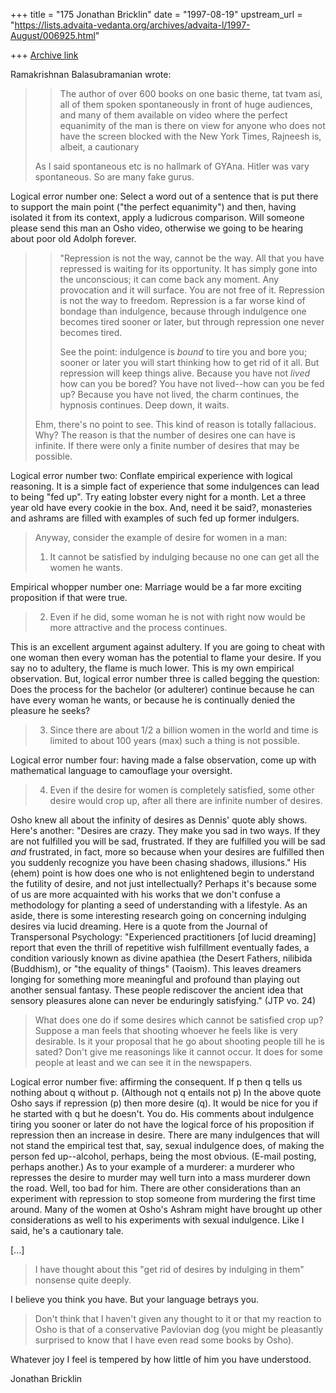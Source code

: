 +++
title = "175 Jonathan Bricklin"
date = "1997-08-19"
upstream_url = "https://lists.advaita-vedanta.org/archives/advaita-l/1997-August/006925.html"

+++
[Archive link](https://lists.advaita-vedanta.org/archives/advaita-l/1997-August/006925.html)

 Ramakrishnan Balasubramanian wrote:

> >The author of over 600 books on
> >one basic theme, tat tvam asi, all of them spoken spontaneously in front
of
> >huge audiences, and many of them available on video where the perfect
> >equanimity of the man is there on view for anyone who does not have the
> >screen blocked with the New York Times, Rajneesh is, albeit, a
cautionary
>
> As I said spontaneous etc is no hallmark of GYAna. Hitler was vary
> spontaneous. So are many fake gurus.

Logical error number one:  Select a word out of a sentence that is put
there to support the main point ("the perfect equanimity") and then, having
isolated it from its context, apply a ludicrous comparison.  Will someone
please
send this man an Osho video, otherwise we
going to be hearing about poor old Adolph forever.

> >"Repression is not the way, cannot be the way.  All that you have
repressed
> >is waiting for its opportunity.  It has simply gone into the
unconscious;
> >it can come back any moment.  Any provocation and it will surface.  You
are
> >not free of it.  Repression is not the way to freedom.  Repression is a
far
> >worse kind of bondage than indulgence, because through indulgence one
> >becomes tired sooner or later, but through repression one never becomes
> >tired.
> >
> >See the point:  indulgence is _bound_ to tire you and bore you;  sooner
or
> >later you will start thinking how to get rid of it all.  But repression
> >will keep things alive.  Because you have not _lived_ how can you be
bored?
> >You have not lived--how can you be fed up?  Because you have not lived,
> >the charm continues, the hypnosis continues.  Deep down, it waits.
>
> Ehm, there's no point to see. This kind of reason is totally fallacious.
> Why? The reason is that the number of desires one can have is infinite.
> If there were only a finite number of desires that may be possible.

Logical error number two:  Conflate empirical experience with logical
reasoning.  It is a simple fact of experience that some indulgences can
lead to being "fed up".  Try eating lobster every night for a month.  Let a
three year old have every cookie in the box.
And, need it be said?, monasteries and ashrams are filled with examples of
such fed up former indulgers.
>
>Anyway, consider the example of desire for women in a
> man:
>
> 1. It cannot be satisfied by indulging because no one can get all the
> women he wants.

Empirical whopper number one:  Marriage would be a far more exciting
proposition if that were true.

> 2. Even if he did, some woman he is not with right now would be more
> attractive and the process continues.

This is an excellent argument against adultery.  If you are going to cheat
with one woman then every woman has the potential to flame your desire.  If
you say no to adultery, the flame is much lower.  This is my own empirical
observation.  But, logical error number three is called begging the
question:  Does the process for the bachelor (or adulterer) continue
because
he can have every woman he wants, or because he is continually denied the
pleasure he seeks?

> 3. Since there are about 1/2 a billion women in the world and time is
> limited to about 100 years (max) such a thing is not possible.

Logical error number four:  having made a false observation, come up with
mathematical language to camouflage your oversight.

> 4. Even if the desire for women is completely satisfied, some other
> desire would crop up, after all there are infinite number of desires.

Osho knew all about the infinity of desires as Dennis' quote ably shows.
Here's another:  "Desires are crazy.  They make you sad in two ways.  If
they are not fulfilled you will be sad, frustrated.  If they are fulfilled
you will be sad _and_ frustrated, in fact, more so because when your
desires are fulfilled then you suddenly recognize you have been chasing
shadows, illusions."  His (ehem) point is how does one who is not
enlightened begin to understand the futility of desire, and not just
intellectually?  Perhaps it's because some of us are more acquainted with
his works that we don't confuse a methodology for planting a seed of
understanding with a lifestyle.  As an
aside, there is some interesting research going on concerning indulging
desires via lucid
dreaming.  Here is a quote from the Journal of Transpersonal Psychology:
"Experienced practitioners [of lucid dreaming] report that even the thrill
of
repetitive wish fulfillment eventually fades, a condition variously known
as divine apathiea (the Desert Fathers, nilibida (Buddhism), or "the
equality of things" (Taoism).  This leaves dreamers longing for something
more meaningful and profound than playing out another sensual fantasy.
These people rediscover the ancient idea that sensory pleasures alone can
never be enduringly satisfying."  (JTP vo. 24)

>
> What does one do if some desires which cannot be satisfied crop up?
> Suppose a man feels that shooting whoever he feels like is very
> desirable. Is it your proposal that he go about shooting people till he
> is sated? Don't give me reasonings like it cannot occur. It does for
> some people at least and we can see it in the newspapers.
>

Logical error number five:  affirming the consequent.   If p then q tells
us nothing about q without p.  (Although not q entails not p) In the above
quote Osho says if repression (p) then more desire (q).  It would be nice
for you if he started with q but he doesn't.  You do.  His comments about
indulgence tiring you sooner or later do not have the logical force of his
proposition if repression then an increase in desire.  There are many
indulgences that will not stand the empirical test that, say, sexual
indulgence does, of making the person fed up--alcohol, perhaps, being the
most obvious. (E-mail posting, perhaps another.)  As to your example of a
murderer:  a murderer who represses the desire to murder may well turn into
a mass murderer down the road.  Well, too bad for him.  There are other
considerations than an experiment with repression to stop someone from
murdering the first time around.  Many of the women at Osho's Ashram might
have brought up other considerations as well to his experiments with sexual
indulgence.  Like I said, he's a cautionary tale.

[...]

>I have
> thought about this "get rid of desires by indulging in them" nonsense
> quite deeply.

I believe you think you have.  But your language betrays you.

>Don't think that I haven't given any thought to it or that
> my reaction to Osho is that of a conservative Pavlovian dog (you might
> be pleasantly surprised to know that I have even read some books by
> Osho).

Whatever joy I feel is tempered by how little of him you have understood.


Jonathan Bricklin


